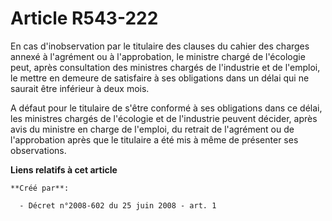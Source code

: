 # Article R543-222

En cas d'inobservation par le titulaire des clauses du cahier des charges annexé à l'agrément ou à l'approbation, le ministre
chargé de l'écologie peut, après consultation des ministres chargés de l'industrie et de l'emploi, le mettre en demeure de
satisfaire à ses obligations dans un délai qui ne saurait être inférieur à deux mois. 

A défaut pour le titulaire de s'être conformé à ses obligations dans ce délai, les ministres chargés de l'écologie et de
l'industrie peuvent décider, après avis du ministre en charge de l'emploi, du retrait de l'agrément ou de l'approbation après
que le titulaire a été mis à même de présenter ses observations.

**Liens relatifs à cet article**

	**Créé par**:

	  - Décret n°2008-602 du 25 juin 2008 - art. 1
